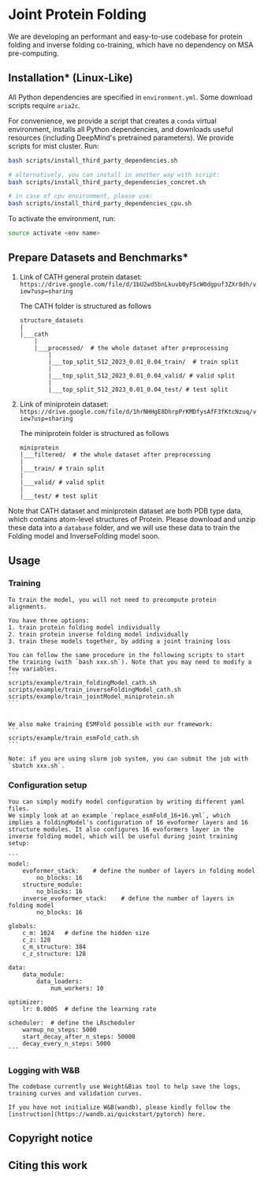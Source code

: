 # Joint Protein Folding
We are developing an performant and easy-to-use codebase for protein folding and inverse folding co-training, which have no dependency on MSA pre-computing.

## Installation* (Linux-Like)

All Python dependencies are specified in `environment.yml`. Some download scripts require `aria2c`.

For convenience, we provide a script that creates a `conda` virtual environment, installs all Python dependencies, and downloads useful resources (including DeepMind's pretrained parameters).
We provide scripts for mist cluster. Run:

```bash
bash scripts/install_third_party_dependencies.sh

# alternatively, you can install in another way with script:
bash scripts/install_third_party_dependencies_concret.sh

# in case of cpu environment, please use:
bash scripts/install_third_party_dependencies_cpu.sh
```


To activate the environment, run:

```bash
source activate <env name>    
```


## Prepare Datasets and Benchmarks*
1. Link of CATH general protein dataset: 
```https://drive.google.com/file/d/1bU2wd5bnLkuvb0yFScW0dgpuf3ZXr8dh/view?usp=sharing```

    The CATH folder is structured as follows
    ```
    structure_datasets
    |
    |___cath
        |
        |___processed/  # the whole dataset after preprocessing
            |   
            |___top_split_512_2023_0.01_0.04_train/  # train split
            |   
            |___top_split_512_2023_0.01_0.04_valid/ # valid split
            |
            |___top_split_512_2023_0.01_0.04_test/ # test split
    ```

2. Link of miniprotein dataset: 
```https://drive.google.com/file/d/1hrNHHgE8DhrpPrKMDfysAfF3fKtcNzuq/view?usp=sharing```

    The miniprotein folder is structured as follows
    ```
    miniprotein
    |___filtered/  # the whole dataset after preprocessing
    |   
    |___train/ # train split
    |   
    |___valid/ # valid split
    |
    |___test/ # test split
    ```

Note that CATH dataset and miniprotein dataset are both PDB type data, which contains atom-level structures of Protein. Please download and unzip these data into a `database` folder, and we will use these data to train the Folding model and InverseFolding model soon.

## Usage
### Training
    To train the model, you will not need to precompute protein alignments.

    You have three options:
    1. train protein folding model individually
    2. train protein inverse folding model individually
    3. train these models together, by adding a joint training loss

    You can follow the same procedure in the following scripts to start the training (with `bash xxx.sh`). Note that you may need to modify a few variables.
    ```
    scripts/example/train_foldingModel_cath.sh
    scripts/example/train_inverseFoldingModel_cath.sh
    scripts/example/train_jointModel_miniprotein.sh
    ```
    

    We also make training ESMFold possible with our framework:
    ```
    scripts/example/train_esmFold_cath.sh
    ```

    Note: if you are using slurm job system, you can submit the job with `sbatch xxx.sh`.

### Configuration setup
    You can simply modify model configuration by writing different yaml files.
    We simply look at an example `replace_esmFold_16+16.yml`, which implies a foldingModel's configuration of 16 evoformer layers and 16 structure modules. It also configures 16 evoformers layer in the inverse folding model, which will be useful during joint training setup:

    ```
    model:
        evoformer_stack:    # define the number of layers in folding model
            no_blocks: 16
        structure_module:
            no_blocks: 16
        inverse_evoformer_stack:    # define the number of layers in folding model
            no_blocks: 16
    
    globals:
        c_m: 1024   # define the hidden size
        c_z: 128
        c_m_structure: 384
        c_z_structure: 128
        
    data:
        data_module:
            data_loaders:
                num_workers: 10

    optimizer:
        lr: 0.0005  # define the learning rate

    scheduler:  # define the LRscheduler
        warmup_no_steps: 5000
        start_decay_after_n_steps: 50000
        decay_every_n_steps: 5000
    ```




### Logging with W&B
    The codebase currently use Weight&Bias tool to help save the logs, training curves and validation curves.

    If you have not initialize W&B(wandb), please kindly follow the [instruction](https://wandb.ai/quickstart/pytorch) here.

## Copyright notice

## Citing this work
